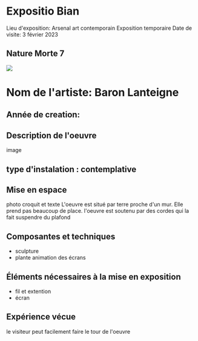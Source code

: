 #  Expositio Bian 
Lieu d'exposition: Arsenal art contemporain
Exposition temporaire
Date de visite: 3 février 2023
## Nature Morte 7
![](oeuvre_nature_bian.png)

# Nom de l'artiste: Baron Lanteigne
## Année de creation:
## Description de l'oeuvre
image
## type d'instalation : contemplative
## Mise en espace
photo croquit et texte
L'oeuvre est situé par terre proche d'un mur. Elle prend pas beaucoup de place. l'oeuvre est soutenu par des cordes qui la fait suspendre du plafond 
## Composantes et techniques
- sculpture 
- plante
animation des écrans
## Éléments nécessaires à la mise en exposition
- fil et extention
- écran

## Expérience vécue
le visiteur peut facilement faire le tour de l'oeuvre 

